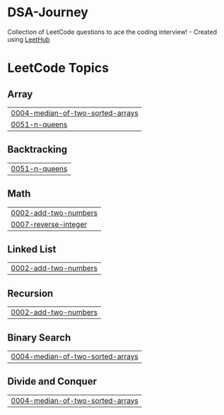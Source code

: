 # DSA-Journey
Collection of LeetCode questions to ace the coding interview! - Created using [LeetHub](https://github.com/QasimWani/LeetHub)

<!---LeetCode Topics Start-->
# LeetCode Topics
## Array
|  |
| ------- |
| [0004-median-of-two-sorted-arrays](https://github.com/mudassir-92/DSA-Journey/tree/master/0004-median-of-two-sorted-arrays) |
| [0051-n-queens](https://github.com/mudassir-92/DSA-Journey/tree/master/0051-n-queens) |
## Backtracking
|  |
| ------- |
| [0051-n-queens](https://github.com/mudassir-92/DSA-Journey/tree/master/0051-n-queens) |
## Math
|  |
| ------- |
| [0002-add-two-numbers](https://github.com/mudassir-92/DSA-Journey/tree/master/0002-add-two-numbers) |
| [0007-reverse-integer](https://github.com/mudassir-92/DSA-Journey/tree/master/0007-reverse-integer) |
## Linked List
|  |
| ------- |
| [0002-add-two-numbers](https://github.com/mudassir-92/DSA-Journey/tree/master/0002-add-two-numbers) |
## Recursion
|  |
| ------- |
| [0002-add-two-numbers](https://github.com/mudassir-92/DSA-Journey/tree/master/0002-add-two-numbers) |
## Binary Search
|  |
| ------- |
| [0004-median-of-two-sorted-arrays](https://github.com/mudassir-92/DSA-Journey/tree/master/0004-median-of-two-sorted-arrays) |
## Divide and Conquer
|  |
| ------- |
| [0004-median-of-two-sorted-arrays](https://github.com/mudassir-92/DSA-Journey/tree/master/0004-median-of-two-sorted-arrays) |
<!---LeetCode Topics End-->